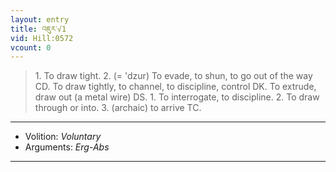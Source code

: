 ```yaml
---
layout: entry
title: འཇུར་√1
vid: Hill:0572
vcount: 0
---
```

> 1\. To draw tight\. 2\. (= 'dzur) To evade, to shun, to go out of the way CD\. To draw tightly, to channel, to discipline, control DK\. To extrude, draw out (a metal wire) DS\. 1\. To interrogate, to discipline\. 2\. To draw through or into\. 3\. (archaic) to arrive TC\.

---
* Volition: _Voluntary_
* Arguments: _Erg-Abs_

---

